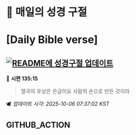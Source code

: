 # 🙏 매일의 성경 구절
# [Daily Bible verse]
## [![README에 성경구절 업데이트](https://github.com/DONGSUKA/first_test/actions/workflows/update-readme-bible.yml/badge.svg)](https://github.com/DONGSUKA/first_test/actions/workflows/update-readme-bible.yml)
<!-- START_BIBLE_VERSE -->
📖 **시편 135:15**
> 열국의 우상은 은금이요 사람의 손으로 만든 것이라

🕊️ _업데이트 시각: 2025-10-06 07:37:02 KST_
  <!-- END_BIBLE_VERSE -->
## GITHUB_ACTION
